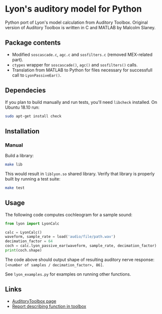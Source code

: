 # Lyon's auditory model for Python
Python port of Lyon's model calculation from Auditory Toolbox.
Original version of Auditory Toolbox is written in C and MATLAB by Malcolm Slaney.

## Package contents
* Modified `soscascade.c`, `agc.c` and `sosfilters.c` (removed MEX-related part).
* `ctypes` wrapper for `soscascade()`, `agc()` and `sosfilters()` calls.
* Translation from MATLAB to Python for files necessary for successfull call to `LyonPassiveEar()`.

## Dependecies
If you plan to build manually and run tests, you'll need `libcheck` installed.
On Ubuntu 18.10 run:

``` bash
sudo apt-get install check
```

## Installation
### Manual
Build a library:

``` bash
make lib
```

This would result in `liblyon.so` shared library. Verify that library is properly built by running a test suite:

``` bash
make test
```

## Usage
The following code computes cochleogram for a sample sound:

``` python
from lyon import LyonCalc

calc = LyonCalc()
waveform, sample_rate = load('audio/file/path.wav')
decimation_factor = 64
coch = calc.lyon_passive_ear(waveform, sample_rate, decimation_factor)
print(coch.shape)
```

The code above should output shape of resulting auditory nerve response: `[<number of samples / decimation_factor>, 86]`.

See `lyon_examples.py` for examples on running other functions.

## Links
* [AuditoryToolbox page](https://engineering.purdue.edu/~malcolm/interval/1998-010/)
* [Report describing function in toolbox](https://engineering.purdue.edu/~malcolm/interval/1998-010/AuditoryToolboxTechReport.pdf)
